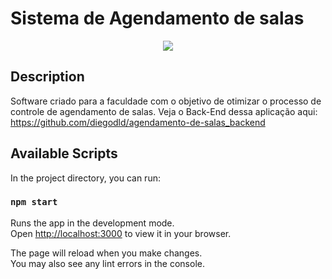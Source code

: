 # Sistema de Agendamento de salas

<p align="center">
<img width="auto" src="./public/assets/Readme/preview agendamento salas.gif">
</p>


## Description
Software criado para a faculdade com o objetivo de otimizar o processo de controle de agendamento de salas.
Veja o Back-End dessa aplicação aqui: https://github.com/diegodld/agendamento-de-salas_backend

## Available Scripts

In the project directory, you can run:

### `npm start`

Runs the app in the development mode.\
Open [http://localhost:3000](http://localhost:3000) to view it in your browser.

The page will reload when you make changes.\
You may also see any lint errors in the console.
